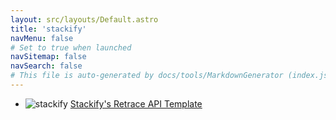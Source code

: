 ```yaml
---
layout: src/layouts/Default.astro
title: 'stackify'
navMenu: false
# Set to true when launched
navSitemap: false
navSearch: false
# This file is auto-generated by docs/tools/MarkdownGenerator (index.js)
---
```


<ul>

<li>

![stackify](https://i.octopus.com/library/step-templates/stackify.png) [Stackify's Retrace API Template](/integrations/stackify/stackifys-retrace-api-template)

</li>
        
</ul>
